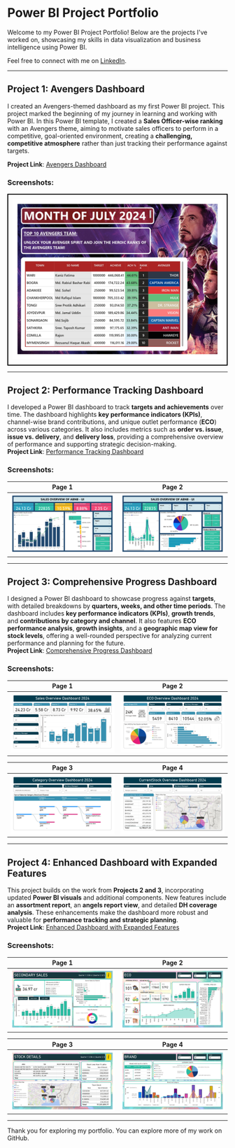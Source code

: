 # Power BI Project Portfolio  

Welcome to my Power BI Project Portfolio! Below are the projects I've worked on, showcasing my skills in data visualization and business intelligence using Power BI.  

Feel free to connect with me on [LinkedIn](https://www.linkedin.com/in/farabi-hsn/).  

---

## **Project 1: Avengers Dashboard**  
I created an Avengers-themed dashboard as my first Power BI project. This project marked the beginning of my journey in learning and working with Power BI. In this Power BI template, I created a **Sales Officer-wise ranking** with an Avengers theme, aiming to motivate sales officers to perform in a competitive, goal-oriented environment, creating a **challenging, competitive atmosphere** rather than just tracking their performance against targets.  

**Project Link**: [Avengers Dashboard](https://shorturl.at/E0s0g)  

### Screenshots:  
<table>
  <tr>
    <td style="border: 2px solid black; padding: 10px;">
      <img src="images/Avenger%20Dashboard_page-0001.jpg" alt="Avengers Dashboard Screenshot" style="width: 100%; max-width: 500px;">
    </td>
  </tr>
</table>



---

## **Project 2: Performance Tracking Dashboard**  
I developed a Power BI dashboard to track **targets and achievements** over time. The dashboard highlights **key performance indicators (KPIs)**, channel-wise brand contributions, and unique outlet performance (**ECO**) across various categories. It also includes metrics such as **order vs. issue**, **issue vs. delivery**, and **delivery loss**, providing a comprehensive overview of performance and supporting strategic decision-making.  
**Project Link**: [Performance Tracking Dashboard](https://shorturl.at/3qDii)  

### Screenshots:  

| Page 1                          | Page 2                          |  
|----------------------------------|----------------------------------|  
| ![Page 1](images/Sale%20Overview%20Dashboard_Second%20Project_page-0001.jpg) | ![Page 2](images/Sale%20Overview%20Dashboard_Second%20Project_page-0002.jpg) |




---

## **Project 3: Comprehensive Progress Dashboard**  
I designed a Power BI dashboard to showcase progress against **targets**, with detailed breakdowns by **quarters, weeks, and other time periods**. The dashboard includes **key performance indicators (KPIs)**, **growth trends**, and **contributions by category and channel**. It also features **ECO performance analysis**, **growth insights**, and a **geographic map view for stock levels**, offering a well-rounded perspective for analyzing current performance and planning for the future.  
**Project Link**: [Comprehensive Progress Dashboard](https://shorturl.at/YX1Qx)  

### Screenshots:  

| Page 1                          | Page 2                          |  
|----------------------------------|----------------------------------|  
| ![Page 1](images/Sale%20Overview%20Dashboard_Third%20Project_page-0001.jpg) | ![Page 2](images/Sale%20Overview%20Dashboard_Third%20Project_page-0002.jpg) |  

| Page 3                          | Page 4                          |  
|----------------------------------|----------------------------------|  
| ![Page 3](images/Sale%20Overview%20Dashboard_Third%20Project_page-0003.jpg) | ![Page 4](images/Sale%20Overview%20Dashboard_Third%20Project_page-0004.jpg) |



---

## **Project 4: Enhanced Dashboard with Expanded Features**  
This project builds on the work from **Projects 2 and 3**, incorporating updated **Power BI visuals** and additional components. New features include an **assortment report**, an **angels report view**, and detailed **DH coverage analysis**. These enhancements make the dashboard more robust and valuable for **performance tracking and strategic planning**.  
**Project Link**: [Enhanced Dashboard with Expanded Features](https://shorturl.at/3Xn8i)  

### Screenshots:  

| Page 1                          | Page 2                          |  
|----------------------------------|----------------------------------|  
| ![Page 1](images/Sale%20Overview%20Dashboard_Fourth%20Project_page-0001.jpg) | ![Page 2](images/Sale%20Overview%20Dashboard_Fourth%20Project_page-0002.jpg) |  

| Page 3                          | Page 4                          |  
|----------------------------------|----------------------------------|  
| ![Page 3](images/Sale%20Overview%20Dashboard_Fourth%20Project_page-0003.jpg) | ![Page 4](images/Sale%20Overview%20Dashboard_Fourth%20Project_page-0004.jpg) |


---

Thank you for exploring my portfolio. You can explore more of my work on GitHub.
